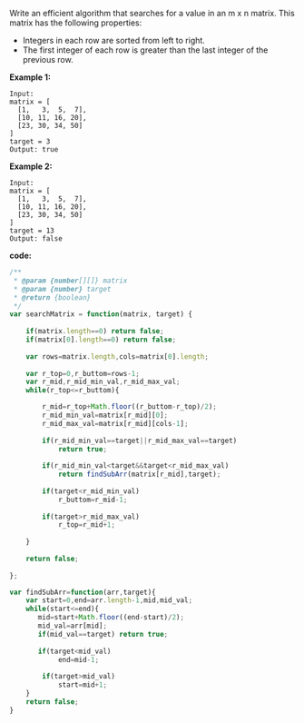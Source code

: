 Write an efficient algorithm that searches for a value in an m x n matrix. This matrix has the following properties:

- Integers in each row are sorted from left to right.
- The first integer of each row is greater than the last integer of the previous row.

**Example 1:**
```
Input:
matrix = [
  [1,   3,  5,  7],
  [10, 11, 16, 20],
  [23, 30, 34, 50]
]
target = 3
Output: true
```

**Example 2:**
```
Input:
matrix = [
  [1,   3,  5,  7],
  [10, 11, 16, 20],
  [23, 30, 34, 50]
]
target = 13
Output: false
```

**code:**
```js
/**
 * @param {number[][]} matrix
 * @param {number} target
 * @return {boolean}
 */
var searchMatrix = function(matrix, target) {
    
    if(matrix.length==0) return false;
    if(matrix[0].length==0) return false;
    
    var rows=matrix.length,cols=matrix[0].length;
    
    var r_top=0,r_buttom=rows-1;
    var r_mid,r_mid_min_val,r_mid_max_val;
    while(r_top<=r_buttom){

        r_mid=r_top+Math.floor((r_buttom-r_top)/2);
        r_mid_min_val=matrix[r_mid][0];
        r_mid_max_val=matrix[r_mid][cols-1];
       
        if(r_mid_min_val==target||r_mid_max_val==target) 
            return true;
        
        if(r_mid_min_val<target&&target<r_mid_max_val)
            return findSubArr(matrix[r_mid],target);
        
        if(target<r_mid_min_val)
            r_buttom=r_mid-1;
        
        if(target>r_mid_max_val)
            r_top=r_mid+1;
            
    }
    
    return false;
    
};

var findSubArr=function(arr,target){
    var start=0,end=arr.length-1,mid,mid_val;
    while(start<=end){
       mid=start+Math.floor((end-start)/2);
       mid_val=arr[mid];
       if(mid_val==target) return true;
        
       if(target<mid_val)
            end=mid-1;
        
        if(target>mid_val)
            start=mid+1; 
    }
    return false;
}



```